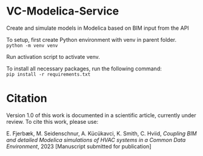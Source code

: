 # VC-Modelica-Service
Create and simulate models in Modelica based on BIM input from the API

To setup, first create Python environment with venv in parent folder.  
`python -m venv venv`

Run activation script to activate venv.

To install all necessary packages, run the following command:  
`pip install -r requirements.txt`

# Citation
Version 1.0 of this work is documented in a scientific article, currently under review. To cite this work, please use:

E. Fjerbæk, M. Seidenschnur, A. Kücükavci, K. Smith, C. Hviid, *Coupling BIM and detailed Modelica simulations of HVAC systems in a Common Data Environment*, 2023 [Manuscript submitted for publication]
